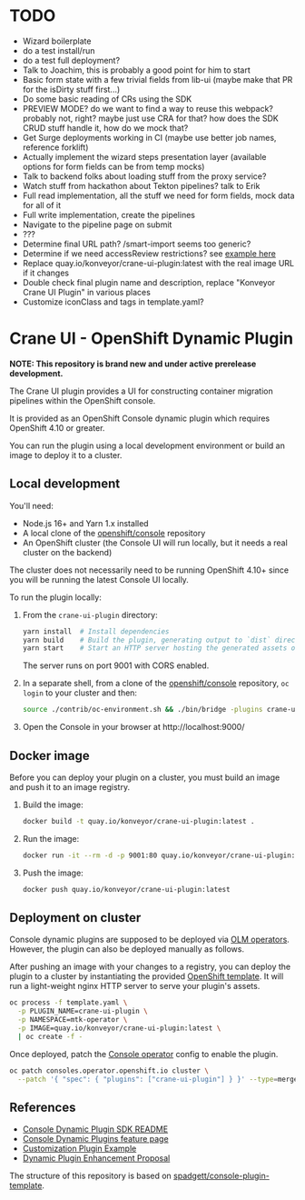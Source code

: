 # TODO

- Wizard boilerplate
- do a test install/run
- do a test full deployment?
- Talk to Joachim, this is probably a good point for him to start
- Basic form state with a few trivial fields from lib-ui (maybe make that PR for the isDirty stuff first...)
- Do some basic reading of CRs using the SDK
- PREVIEW MODE? do we want to find a way to reuse this webpack? probably not, right? maybe just use CRA for that? how does the SDK CRUD stuff handle it, how do we mock that?
- Get Surge deployments working in CI (maybe use better job names, reference forklift)
- Actually implement the wizard steps presentation layer (available options for form fields can be from temp mocks)
- Talk to backend folks about loading stuff from the proxy service?
- Watch stuff from hackathon about Tekton pipelines? talk to Erik
- Full read implementation, all the stuff we need for form fields, mock data for all of it
- Full write implementation, create the pipelines
- Navigate to the pipeline page on submit
- ???
- Determine final URL path? /smart-import seems too generic?
- Determine if we need accessReview restrictions? see [example here](https://github.com/openshift/console/blob/3fd316564da4937798e11ca2024852cfa817681c/frontend/packages/dev-console/console-extensions.json#L115)
- Replace quay.io/konveyor/crane-ui-plugin:latest with the real image URL if it changes
- Double check final plugin name and description, replace "Konveyor Crane UI Plugin" in various places
- Customize iconClass and tags in template.yaml?

# Crane UI - OpenShift Dynamic Plugin

**NOTE: This repository is brand new and under active prerelease development.**

The Crane UI plugin provides a UI for constructing container migration pipelines within the OpenShift console.

It is provided as an OpenShift Console dynamic plugin which requires OpenShift 4.10 or greater.

You can run the plugin using a local development environment or build an image to deploy it to a cluster.

## Local development

You'll need:

- Node.js 16+ and Yarn 1.x installed
- A local clone of the [openshift/console](https://github.com/openshift/console) repository
- An OpenShift cluster (the Console UI will run locally, but it needs a real cluster on the backend)

The cluster does not necessarily need to be running OpenShift 4.10+ since you will be running the latest Console UI locally.

To run the plugin locally:

1. From the `crane-ui-plugin` directory:

   ```sh
   yarn install  # Install dependencies
   yarn build    # Build the plugin, generating output to `dist` directory
   yarn start    # Start an HTTP server hosting the generated assets on port 9001
   ```

   The server runs on port 9001 with CORS enabled.

2. In a separate shell, from a clone of the [openshift/console](https://github.com/openshift/console) repository, `oc login` to your cluster and then:

   ```sh
   source ./contrib/oc-environment.sh && ./bin/bridge -plugins crane-ui-plugin=http://localhost:9001/
   ```

3. Open the Console in your browser at http://localhost:9000/

## Docker image

Before you can deploy your plugin on a cluster, you must build an image and
push it to an image registry.

1. Build the image:

   ```sh
   docker build -t quay.io/konveyor/crane-ui-plugin:latest .
   ```

2. Run the image:

   ```sh
   docker run -it --rm -d -p 9001:80 quay.io/konveyor/crane-ui-plugin:latest
   ```

3. Push the image:

   ```sh
   docker push quay.io/konveyor/crane-ui-plugin:latest
   ```

## Deployment on cluster

Console dynamic plugins are supposed to be deployed via [OLM operators](https://github.com/operator-framework).
However, the plugin can also be deployed manually as follows.

After pushing an image with your changes to a registry, you can deploy the
plugin to a cluster by instantiating the provided
[OpenShift template](template.yaml). It will run a light-weight nginx HTTP
server to serve your plugin's assets.

```sh
oc process -f template.yaml \
  -p PLUGIN_NAME=crane-ui-plugin \
  -p NAMESPACE=mtk-operator \
  -p IMAGE=quay.io/konveyor/crane-ui-plugin:latest \
  | oc create -f -
```

Once deployed, patch the
[Console operator](https://github.com/openshift/console-operator)
config to enable the plugin.

```sh
oc patch consoles.operator.openshift.io cluster \
  --patch '{ "spec": { "plugins": ["crane-ui-plugin"] } }' --type=merge
```

## References

- [Console Dynamic Plugin SDK README](https://github.com/openshift/console/tree/master/frontend/packages/console-dynamic-plugin-sdk)
- [Console Dynamic Plugins feature page](https://github.com/openshift/enhancements/blob/master/enhancements/console/dynamic-plugins.md)
- [Customization Plugin Example](https://github.com/spadgett/console-customization-plugin)
- [Dynamic Plugin Enhancement Proposal](https://github.com/openshift/enhancements/blob/master/enhancements/console/dynamic-plugins.md)

The structure of this repository is based on [spadgett/console-plugin-template](https://github.com/spadgett/console-plugin-template).
